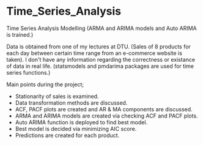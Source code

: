 # Time_Series_Analysis
Time Series Analysis Modelling (ARMA and ARIMA models and Auto ARIMA is trained.)

Data is obtained from one of my lectures at DTU. 
(Sales of 8 products for each day between certain time range from an e-commerce website is taken). 
I don't have any information regarding the correctness or existance of data in real life. 
(statsmodels and pmdarima packages are used for time series functions.)

Main points during the project;

- Stationarity of sales is examined.
- Data transformation methods are discussed.
- ACF, PACF plots are created and AR & MA components are discussed.
- ARMA and ARIMA models are created via checking ACF and PACF plots.
- Auto ARIMA function is deployed to find best model.
- Best model is decided via minimizing AIC score.
- Predictions are created for each product.
